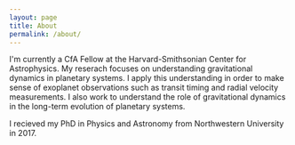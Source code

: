 ```yaml
---
layout: page
title: About
permalink: /about/
---
```

I'm currently a CfA Fellow at the Harvard-Smithsonian Center for Astrophysics.
My reserach focuses on understanding gravitational dynamics in planetary systems.
I apply this understanding in order to make sense of exoplanet observations such
as transit timing and radial velocity measurements. I also work to understand the 
role of gravitational dynamics in the long-term evolution of planetary systems.

I recieved my PhD in Physics and Astronomy from Northwestern University in 2017.
